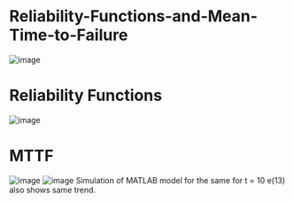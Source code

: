 # Reliability-Functions-and-Mean-Time-to-Failure
![image](https://github.com/Divya-Samudra/Reliability-Functions-and-Mean-Time-to-Failure/assets/130666521/bce6662a-1a10-469b-be17-a402ed565c71)
# Reliability Functions
![image](https://github.com/Divya-Samudra/Reliability-Functions-and-Mean-Time-to-Failure/assets/130666521/943e76b8-090b-49d8-ac8b-4c3706101273)
# MTTF
![image](https://github.com/Divya-Samudra/Reliability-Functions-and-Mean-Time-to-Failure/assets/130666521/af880cfc-1355-45e1-91bb-041c79e74901)
![image](https://github.com/Divya-Samudra/Reliability-Functions-and-Mean-Time-to-Failure/assets/130666521/1df45275-daa8-403e-9bfd-aa4d7fe9717c)
Simulation of MATLAB model for the same for t = 10 e(13) also shows same trend.

